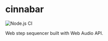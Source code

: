 # cinnabar

![Node.js CI](https://github.com/nabeliwo/cinnabar/workflows/Node.js%20CI/badge.svg)

Web step sequencer built with Web Audio API.
